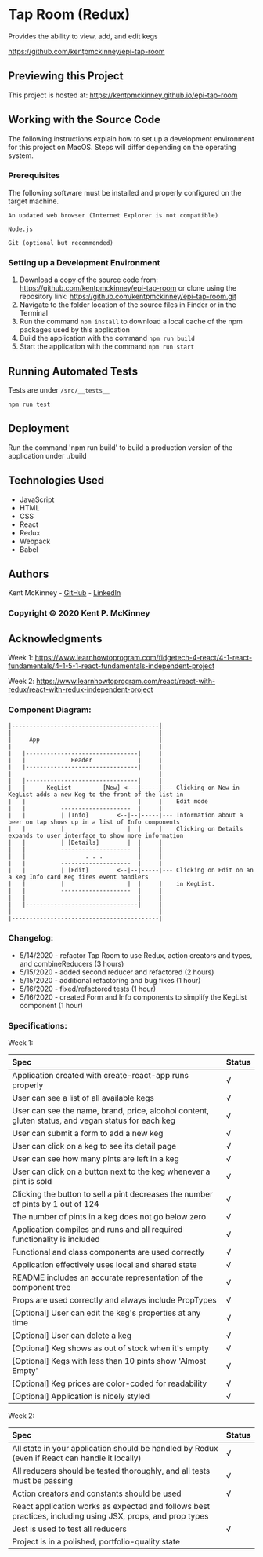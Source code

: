 <!-- Category: Epicodus;React;HTML/CSS/JS -->
# Tap Room (Redux)

Provides the ability to view, add, and edit kegs

https://github.com/kentpmckinney/epi-tap-room

## Previewing this Project

This project is hosted at: https://kentpmckinney.github.io/epi-tap-room

## Working with the Source Code

The following instructions explain how to set up a development environment for this project on MacOS. Steps will differ depending on the operating system.

### Prerequisites

The following software must be installed and properly configured on the target machine. 

```
An updated web browser (Internet Explorer is not compatible)
```
```
Node.js
```
```
Git (optional but recommended)
```

### Setting up a Development Environment

1. Download a copy of the source code from: https://github.com/kentpmckinney/epi-tap-room
   or clone using the repository link: https://github.com/kentpmckinney/epi-tap-room.git
2. Navigate to the folder location of the source files in Finder or in the Terminal
3. Run the command `npm install` to download a local cache of the npm packages used by this application
4. Build the application with the command `npm run build`
5. Start the application with the command `npm run start`

## Running Automated Tests

Tests are under ``/src/__tests__``

```
npm run test
```

## Deployment

Run the command 'npm run build' to build a production version of the application under ./build

## Technologies Used

* JavaScript
* HTML
* CSS
* React
* Redux
* Webpack
* Babel

## Authors

Kent McKinney - [GitHub](https://github.com/kentpmckinney) - [LinkedIn](https://www.linkedin.com/in/kentpmckinney/)

### Copyright &copy; 2020 Kent P. McKinney

## Acknowledgments

Week 1: https://www.learnhowtoprogram.com/fidgetech-4-react/4-1-react-fundamentals/4-1-5-1-react-fundamentals-independent-project

Week 2: https://www.learnhowtoprogram.com/react/react-with-redux/react-with-redux-independent-project

### Component Diagram:

```
|------------------------------------------|
|                                          |
|     App                                  |
|                                          |
|   |--------------------------------|     |
|   |             Header             |     |
|   |--------------------------------|     |
|                                          |
|   |--------------------------------|     |
|   |      KegList         [New] <---|-----|--- Clicking on New in KegList adds a new Keg to the front of the list in
|   |                                |     |    Edit mode
|   |          --------------------  |     |
|   |          | [Info]        <--|--|-----|--- Information about a beer on tap shows up in a list of Info components
|   |          |                  |  |     |    Clicking on Details expands to user interface to show more information
|   |          | [Details]        |  |     |
|   |          --------------------  |     |
|   |                 . . .          |     |
|   |          --------------------  |     |
|   |          | [Edit]        <--|--|-----|--- Clicking on Edit on an a keg Info card Keg fires event handlers
|   |          |                  |  |     |    in KegList.
|   |          --------------------  |     |
|   |                                |     |
|   |--------------------------------|     |
|                                          |
|------------------------------------------|

```

### Changelog:
* 5/14/2020 - refactor Tap Room to use Redux, action creators and types, and combineReducers (3 hours)
* 5/15/2020 - added second reducer and refactored (2 hours)
* 5/15/2020 - additional refactoring and bug fixes (1 hour)
* 5/16/2020 - fixed/refactored tests (1 hour)
* 5/16/2020 - created Form and Info components to simplify the KegList component (1 hour)

### Specifications:

Week 1:

| Spec | Status |
| :------------- | :------------- |
| Application created with create-react-app runs properly | √ |
| User can see a list of all available kegs | √ |
| User can see the name, brand, price, alcohol content, gluten status, and vegan status for each keg | √ |
| User can submit a form to add a new keg | √ |
| User can click on a keg to see its detail page | √ |
| User can see how many pints are left in a keg | √ |
| User can click on a button next to the keg whenever a pint is sold | √ |
| Clicking the button to sell a pint decreases the number of pints by 1 out of 124 | √ |
| The number of pints in a keg does not go below zero | √ |
| Application compiles and runs and all required functionality is included | √ |
| Functional and class components are used correctly | √ |
| Application effectively uses local and shared state | √ |
| README includes an accurate representation of the component tree | √ |
| Props are used correctly and always include PropTypes | √ |
| [Optional] User can edit the keg's properties at any time | √ |
| [Optional] User can delete a keg | √ |
| [Optional] Keg shows as out of stock when it's empty | √ |
| [Optional] Kegs with less than 10 pints show 'Almost Empty' | √ |
| [Optional] Keg prices are color-coded for readability | √ |
| [Optional] Application is nicely styled | √ |

Week 2:

| Spec | Status |
| :------------- | :------------- |
| All state in your application should be handled by Redux (even if React can handle it locally) | √ |
| All reducers should be tested thoroughly, and all tests must be passing | √ |
| Action creators and constants should be used | √ |
| React application works as expected and follows best practices, including using JSX, props, and prop types |  |
| Jest is used to test all reducers | √ |
| Project is in a polished, portfolio-quality state |  |